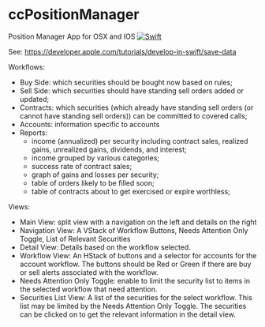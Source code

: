 # ccPositionManager
Position Manager App for OSX and IOS
[![Swift](https://github.com/creacominc/ccPositionManager/actions/workflows/swift.yml/badge.svg)](https://github.com/creacominc/ccPositionManager/actions/workflows/swift.yml)


See:  https://developer.apple.com/tutorials/develop-in-swift/save-data

Workflows:
- Buy Side:  which securities should be bought now based on rules;
- Sell Side:  which securities should have standing sell orders added or updated;
- Contracts:  which securities (which already have standing sell orders (or cannot have standing sell orders)) can be committed to covered calls;
- Accounts:  information specific to accounts
- Reports:  
    - income (annualized) per security including contract sales, realized gains, unrealized gains, dividends, and interest;
    - income grouped by various categories;
    - success rate of contract sales;
    - graph of gains and losses per security;
    - table of orders likely to be filled soon;
    - table of contracts about to get exercised or expire worthless;

Views:
- Main View:  split view with a navigation on the left and details on the right
- Navigation View:  A VStack of  Workflow Buttons, Needs Attention Only Toggle, List of Relevant Securities
- Detail View:  Details based on the workflow selected.
- Workflow View:  An HStack of buttons and a selector for accounts for the account workflow.  The buttons should be Red or Green if there are buy or sell alerts associated with the workflow.
- Needs Attention Only Toggle:  enable to limit the security list to items in the selected workflow that need attention.
- Securities List View:  A list of the securities for the select workflow.  This list may be limited by the Needs Attention Only Toggle.  The securities can be clicked on to get the relevant information in the detail view.


